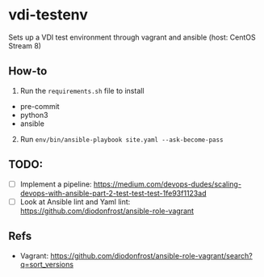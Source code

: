 # vdi-testenv

Sets up a VDI test environment through vagrant and ansible (host: CentOS Stream 8)

## How-to

1) Run the `requirements.sh` file to install

- pre-commit
- python3
- ansible

2) Run `env/bin/ansible-playbook site.yaml --ask-become-pass`

## TODO:

- [ ] Implement a pipeline: https://medium.com/devops-dudes/scaling-devops-with-ansible-part-2-test-test-test-1fe93f1123ad
- [ ] Look at Ansible lint and Yaml lint: https://github.com/diodonfrost/ansible-role-vagrant

## Refs

- Vagrant: https://github.com/diodonfrost/ansible-role-vagrant/search?q=sort_versions
